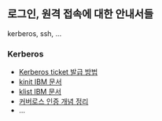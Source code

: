 ## 로그인, 원격 접속에 대한 안내서들

kerberos, ssh, ...

### Kerberos
* [Kerberos ticket 발급 방법](https://wiki.archlinux.org/index.php/Kerberos#Testing)
* [kinit IBM 문서](https://publib.boulder.ibm.com/tividd/td/framework/SC32-0806-00/ko_KO/HTML/ref32.htm)
* [klist IBM 문서](https://publib.boulder.ibm.com/tividd/td/framework/SC32-0806-00/ko_KO/HTML/ref33.htm)
* [커버로스 인증 개념 정리](https://losskatsu.github.io/it-infra/kerberos/)
* ...
